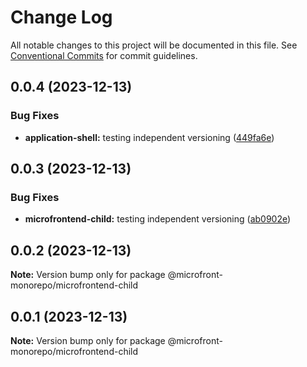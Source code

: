 # Change Log

All notable changes to this project will be documented in this file.
See [Conventional Commits](https://conventionalcommits.org) for commit guidelines.

## 0.0.4 (2023-12-13)

### Bug Fixes

- **application-shell:** testing independent versioning ([449fa6e](https://github.com/findoo/vite-microfrontend/commit/449fa6e637133f99596bb5aaaecd8aa0eee05c12))

## 0.0.3 (2023-12-13)

### Bug Fixes

- **microfrontend-child:** testing independent versioning ([ab0902e](https://github.com/findoo/vite-microfrontend/commit/ab0902ecdb211b455c92760d494f4f222a2f61f4))

## 0.0.2 (2023-12-13)

**Note:** Version bump only for package @microfront-monorepo/microfrontend-child

## 0.0.1 (2023-12-13)

**Note:** Version bump only for package @microfront-monorepo/microfrontend-child
